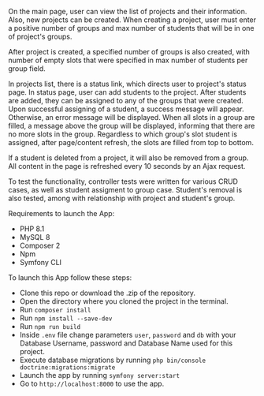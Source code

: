 On the main page, user can view the list of projects and their information.
Also, new projects can be created. When creating a project, user must enter a positive number of groups and
max number of students that will be in one of project's groups.

After project is created, a specified number of groups is also created, with number of empty slots that were specified in max number of students per group field.

In projects list, there is a status link, which directs user to project's status page.
In status page, user can add students to the project. After students are added, they can be assigned to any of the groups that were created. Upon successful assigning of a student, a success message will appear. Otherwise, an error message will be displayed. When all slots in a group are filled, a message above the group will be displayed, informing that there are no more slots in the group.
Regardless to which group's slot student is assigned, after page/content refresh, the slots are filled from top to bottom.

If a student is deleted from a project, it will also be removed from a group.
All content in the page is refreshed every 10 seconds by an Ajax request.

To test the functionality, controller tests were written for various CRUD cases, as well as student assigment to group case. Student's removal is also tested, among with relationship with project and student's group.

Requirements to launch the App:
 - PHP 8.1
 - MySQL 8
 - Composer 2
 - Npm
 - Symfony CLI

To launch this App follow these steps:
 - Clone this repo or download the .zip of the repository.
 - Open the directory where you cloned the project in the terminal.
 - Run `composer install`
 - Run `npm install --save-dev`
 - Run `npm run build`
 - Inside `.env` file change parameters `user`, `password` and `db` with your Database Username, password and Database Name used for this project.
  - Execute database migrations by running `php bin/console doctrine:migrations:migrate`
  - Launch the app by running `symfony server:start`
  - Go to `http://localhost:8000` to use the app.